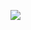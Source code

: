 [![](https://jitpack.io/v/Shain5/Student-Registration-System.svg)](https://jitpack.io/#Shain5/Student-Registration-System)
